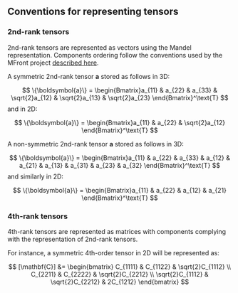 ## Conventions for representing tensors

### 2nd-rank tensors

2nd-rank tensors are represented as vectors using the Mandel representation. Components ordering follow the conventions used by the MFront project [described here](https://thelfer.github.io/tfel/web/tensors.html).

A symmetric 2nd-rank tensor $\boldsymbol{a}$ stored as follows in 3D:

$$
\{\boldsymbol{a}\} = \begin{Bmatrix}a_{11} & a_{22} & a_{33} & \sqrt{2}a_{12} & \sqrt{2}a_{13} & \sqrt{2}a_{23} \end{Bmatrix}^\text{T}
$$
and in 2D:

$$
\{\boldsymbol{a}\} = \begin{Bmatrix}a_{11} & a_{22} & \sqrt{2}a_{12} \end{Bmatrix}^\text{T}
$$

A non-symmetric 2nd-rank tensor $\boldsymbol{a}$ stored as follows in 3D:

$$
\{\boldsymbol{a}\} = \begin{Bmatrix}a_{11} & a_{22} & a_{33} & a_{12} & a_{21} & a_{13} & a_{31} & a_{23} & a_{32} \end{Bmatrix}^\text{T}
$$
and similarly in 2D:

$$
\{\boldsymbol{a}\} = \begin{Bmatrix}a_{11} & a_{22} & a_{12} & a_{21} \end{Bmatrix}^\text{T}
$$

### 4th-rank tensors

4th-rank tensors are represented as matrices with components complying with the representation of 2nd-rank tensors.

For instance, a symmetric 4th-order tensor in 2D will be represented as:

$$
[\mathbf{C}] &= \begin{bmatrix}
C_{1111} & C_{1122} & \sqrt{2}C_{1112} \\
C_{2211} & C_{2222} & \sqrt{2}C_{2212} \\
\sqrt{2}C_{1112} & \sqrt{2}C_{2212} & 2C_{1212}
\end{bmatrix}
$$
